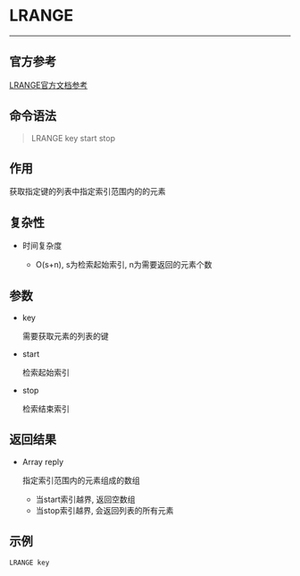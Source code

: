 # LRANGE

---

## 官方参考

[LRANGE官方文档参考](https://redis.io/commands/LRANGE/)

## 命令语法

> LRANGE key start stop 

## 作用

获取指定键的列表中指定索引范围内的的元素

## 复杂性

- 时间复杂度

  - O(s+n), s为检索起始索引, n为需要返回的元素个数

## 参数

- key

    需要获取元素的列表的键

- start

    检索起始索引

- stop

    检索结束索引

## 返回结果

- Array reply

    指定索引范围内的元素组成的数组

    - 当start索引越界, 返回空数组
    - 当stop索引越界, 会返回列表的所有元素

## 示例

```bash
LRANGE key
```